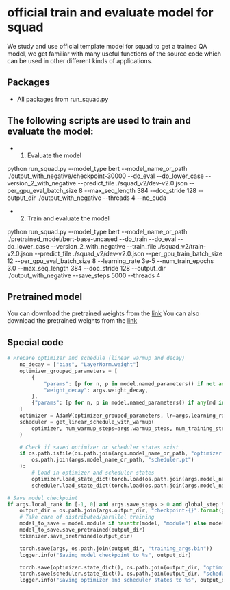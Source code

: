 # official train and evaluate model for squad
We study and use official template model for squad to get a trained QA model, we get familiar with many useful functions of the source code which can be used in other different kinds of applications. 

## Packages
- All packages from run_squad.py

## The following scripts are used to train and evaluate the model:
- 1) Evaluate the model

python run_squad.py --model_type bert --model_name_or_path ./output_with_negative/checkpoint-30000 --do_eval --do_lower_case --version_2_with_negative --predict_file ./squad_v2/dev-v2.0.json --per_gpu_eval_batch_size 8 --max_seq_length 384 --doc_stride 128 --output_dir ./output_with_negative --threads 4 --no_cuda

- 2) Train and evaluate the model

python run_squad.py --model_type bert --model_name_or_path ./pretrained_model/bert-base-uncased --do_train --do_eval --do_lower_case --version_2_with_negative --train_file ./squad_v2/train-v2.0.json --predict_file ./squad_v2/dev-v2.0.json --per_gpu_train_batch_size 12 --per_gpu_eval_batch_size 8 --learning_rate 3e-5 --num_train_epochs 3.0 --max_seq_length 384 --doc_stride 128 --output_dir ./output_with_negative --save_steps 5000 --threads 4


## Pretrained model
You can download the pretrained weights from the [link](https://huggingface.co/bert-large-uncased-whole-word-masking/tree/main)
You can also download the pretrained weights from the [link](https://huggingface.co/bert-base-uncased)

## Special code
```python
# Prepare optimizer and schedule (linear warmup and decay)
    no_decay = ["bias", "LayerNorm.weight"]
    optimizer_grouped_parameters = [
        {
            "params": [p for n, p in model.named_parameters() if not any(nd in n for nd in no_decay)],
            "weight_decay": args.weight_decay,
        },
        {"params": [p for n, p in model.named_parameters() if any(nd in n for nd in no_decay)], "weight_decay": 0.0},
    ]
    optimizer = AdamW(optimizer_grouped_parameters, lr=args.learning_rate, eps=args.adam_epsilon)
    scheduler = get_linear_schedule_with_warmup(
        optimizer, num_warmup_steps=args.warmup_steps, num_training_steps=t_total
    )

    # Check if saved optimizer or scheduler states exist
    if os.path.isfile(os.path.join(args.model_name_or_path, "optimizer.pt")) and os.path.isfile(
        os.path.join(args.model_name_or_path, "scheduler.pt")
    ):
        # Load in optimizer and scheduler states
        optimizer.load_state_dict(torch.load(os.path.join(args.model_name_or_path, "optimizer.pt")))
        scheduler.load_state_dict(torch.load(os.path.join(args.model_name_or_path, "scheduler.pt")))

# Save model checkpoint
if args.local_rank in [-1, 0] and args.save_steps > 0 and global_step % args.save_steps == 0:
    output_dir = os.path.join(args.output_dir, "checkpoint-{}".format(global_step))
    # Take care of distributed/parallel training
    model_to_save = model.module if hasattr(model, "module") else model
    model_to_save.save_pretrained(output_dir)
    tokenizer.save_pretrained(output_dir)

    torch.save(args, os.path.join(output_dir, "training_args.bin"))
    logger.info("Saving model checkpoint to %s", output_dir)

    torch.save(optimizer.state_dict(), os.path.join(output_dir, "optimizer.pt"))
    torch.save(scheduler.state_dict(), os.path.join(output_dir, "scheduler.pt"))
    logger.info("Saving optimizer and scheduler states to %s", output_dir)
```